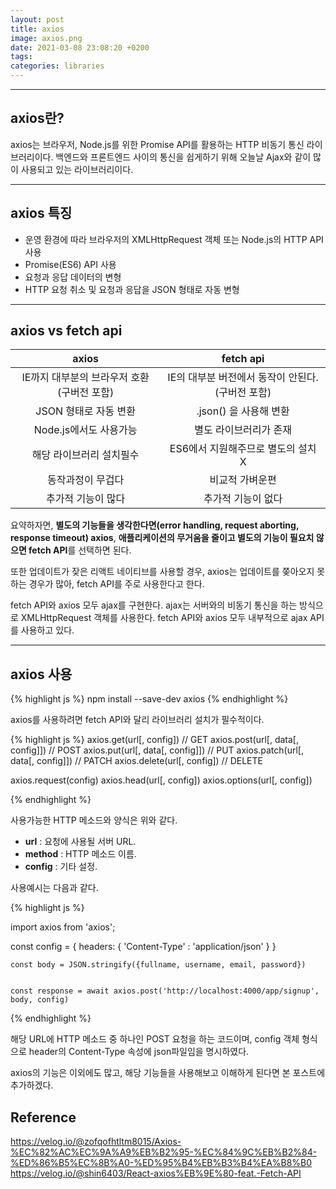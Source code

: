 ```yaml
---
layout: post
title: axios
image: axios.png
date: 2021-03-08 23:08:20 +0200
tags:
categories: libraries
---
```


***

## **axios란?**

axios는 브라우저, Node.js를 위한 Promise API를 활용하는 HTTP 비동기 통신 라이브러리이다.
백엔드와 프론트엔드 사이의 통신을 쉽게하기 위해 오늘날 Ajax와 같이 많이 사용되고 있는 라이브러리이다.

***

## **axios 특징**  
* 운영 환경에 따라 브라우저의 XMLHttpRequest 객체 또는 Node.js의 HTTP API 사용
* Promise(ES6) API 사용
* 요청과 응답 데이터의 변형
* HTTP 요청 취소 및 요청과 응답을 JSON 형태로 자동 변형


***

## **axios vs fetch api**

|axios|fetch api|
|:---:|:---:|
|IE까지 대부분의 브라우저 호환 (구버전 포함)|IE의 대부분 버전에서 동작이 안된다. (구버전 포함)|
|JSON 형태로 자동 변환|.json() 을 사용해 변환|
|Node.js에서도 사용가능|별도 라이브러리가 존재|
|해당 라이브러리 설치필수|ES6에서 지원해주므로 별도의 설치 X|
|동작과정이 무겁다|비교적 가벼운편|
|추가적 기능이 많다|추가적 기능이 없다|

요약하자면, **별도의 기능들을 생각한다면(error handling, request aborting, response timeout) axios**, **애플리케이션의 무거움을 줄이고 별도의 기능이 필요치 않으면 fetch API**를 선택하면 된다. 

또한 업데이트가 잦은 리액트 네이티브를 사용할 경우, axios는 업데이트를 쫒아오지 못하는 경우가 많아, fetch API를 주로 사용한다고 한다.

fetch API와 axios 모두 ajax를 구현한다. ajax는 서버와의 비동기 통신을 하는 방식으로 XMLHttpRequest 객체를 사용한다. fetch API와 axios 모두
내부적으로 ajax API를 사용하고 있다.


***

## **axios 사용**

{% highlight js %}
    npm install --save-dev axios
{% endhighlight %}

axios를 사용하려면 fetch API와 달리 라이브러리 설치가 필수적이다.

{% highlight js %}
axios.get(url[, config])            // GET
axios.post(url[, data[, config]])   // POST
axios.put(url[, data[, config]])    // PUT
axios.patch(url[, data[, config]])  // PATCH
axios.delete(url[, config])         // DELETE

axios.request(config)
axios.head(url[, config])
axios.options(url[, config])

{% endhighlight %}

사용가능한 HTTP 메소드와 양식은 위와 같다.

* **url** : 요청에 사용될 서버 URL.
* **method** : HTTP 메소드 이름.
* **config** : 기타 설정.

사용예시는 다음과 같다.

{% highlight js %}

import axios from 'axios';

const config = {
    headers: {
        'Content-Type' : 'application/json'
    }
}

    const body = JSON.stringify({fullname, username, email, password})


    const response = await axios.post('http://localhost:4000/app/signup', body, config)

{% endhighlight %}

해당 URL에 HTTP 메소드 중 하나인 POST 요청을 하는 코드이며, config 객체 형식으로
header의 Content-Type 속성에 json파일임을 명시하였다.

axios의 기능은 이외에도 많고, 해당 기능들을 사용해보고 이해하게 된다면 본 포스트에 추가하겠다.

## Reference
https://velog.io/@zofqofhtltm8015/Axios-%EC%82%AC%EC%9A%A9%EB%B2%95-%EC%84%9C%EB%B2%84-%ED%86%B5%EC%8B%A0-%ED%95%B4%EB%B3%B4%EA%B8%B0  
https://velog.io/@shin6403/React-axios%EB%9E%80-feat.-Fetch-API  

